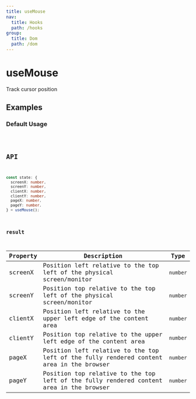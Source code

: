 ```yaml
---
title: useMouse
nav:
  title: Hooks
  path: /hooks
group:
  title: Dom
  path: /dom
---
```


# useMouse

<Tag lang="en-US" tags="ssr"></Tag>

Track cursor position

## Examples

### Default Usage

<code src="./demo/demo1.tsx" />

## API

```typescript
const state: {
  screenX: number, 
  screenY: number, 
  clientX: number, 
  clientY: number,
  pageX: number,
  pageY: number,
} = useMouse();
```

### result

| Property | Description                                                                              | Type     |
|----------|------------------------------------------------------------------------------------------|----------|
| screenX  | Position left relative to the top left of the physical screen/monitor                    | `number` |
| screenY  | Position top relative to the top left of the physical screen/monitor                     | `number` |
| clientX  | Position left relative to the upper left edge of the content area                        | `number` |
| clientY  | Position top relative to the upper left edge of the content area                         | `number` |
| pageX    | Position left relative to the top left of the fully rendered content area in the browser | `number` |
| pageY    | Position top relative to the top left of the fully rendered content area in the browser  | `number` |
